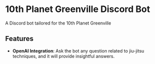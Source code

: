 # 10th Planet Greenville Discord Bot

A Discord bot tailored for the 10th Planet Greenville

## Features

- **OpenAI Integration**: Ask the bot any question related to jiu-jitsu techniques, and it will provide insightful answers.
